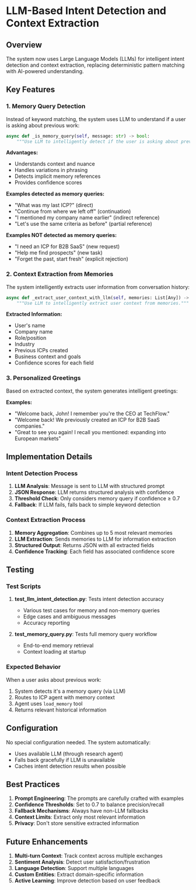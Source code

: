 # LLM-Based Intent Detection and Context Extraction

## Overview

The system now uses Large Language Models (LLMs) for intelligent intent detection and context extraction, replacing deterministic pattern matching with AI-powered understanding.

## Key Features

### 1. Memory Query Detection

Instead of keyword matching, the system uses LLM to understand if a user is asking about previous work:

```python
async def _is_memory_query(self, message: str) -> bool:
    """Use LLM to intelligently detect if the user is asking about previous work or memory."""
```

**Advantages:**
- Understands context and nuance
- Handles variations in phrasing
- Detects implicit memory references
- Provides confidence scores

**Examples detected as memory queries:**
- "What was my last ICP?" (direct)
- "Continue from where we left off" (continuation)
- "I mentioned my company name earlier" (indirect reference)
- "Let's use the same criteria as before" (partial reference)

**Examples NOT detected as memory queries:**
- "I need an ICP for B2B SaaS" (new request)
- "Help me find prospects" (new task)
- "Forget the past, start fresh" (explicit rejection)

### 2. Context Extraction from Memories

The system intelligently extracts user information from conversation history:

```python
async def _extract_user_context_with_llm(self, memories: List[Any]) -> Dict[str, Any]:
    """Use LLM to intelligently extract user context from memories."""
```

**Extracted Information:**
- User's name
- Company name
- Role/position
- Industry
- Previous ICPs created
- Business context and goals
- Confidence scores for each field

### 3. Personalized Greetings

Based on extracted context, the system generates intelligent greetings:

**Examples:**
- "Welcome back, John! I remember you're the CEO at TechFlow."
- "Welcome back! We previously created an ICP for B2B SaaS companies."
- "Great to see you again! I recall you mentioned: expanding into European markets"

## Implementation Details

### Intent Detection Process

1. **LLM Analysis**: Message is sent to LLM with structured prompt
2. **JSON Response**: LLM returns structured analysis with confidence
3. **Threshold Check**: Only considers memory query if confidence ≥ 0.7
4. **Fallback**: If LLM fails, falls back to simple keyword detection

### Context Extraction Process

1. **Memory Aggregation**: Combines up to 5 most relevant memories
2. **LLM Extraction**: Sends memories to LLM for information extraction
3. **Structured Output**: Returns JSON with all extracted fields
4. **Confidence Tracking**: Each field has associated confidence score

## Testing

### Test Scripts

1. **test_llm_intent_detection.py**: Tests intent detection accuracy
   - Various test cases for memory and non-memory queries
   - Edge cases and ambiguous messages
   - Accuracy reporting

2. **test_memory_query.py**: Tests full memory query workflow
   - End-to-end memory retrieval
   - Context loading at startup

### Expected Behavior

When a user asks about previous work:
1. System detects it's a memory query (via LLM)
2. Routes to ICP agent with memory context
3. Agent uses `load_memory` tool
4. Returns relevant historical information

## Configuration

No special configuration needed. The system automatically:
- Uses available LLM (through research agent)
- Falls back gracefully if LLM is unavailable
- Caches intent detection results when possible

## Best Practices

1. **Prompt Engineering**: The prompts are carefully crafted with examples
2. **Confidence Thresholds**: Set to 0.7 to balance precision/recall
3. **Fallback Mechanisms**: Always have non-LLM fallbacks
4. **Context Limits**: Extract only most relevant information
5. **Privacy**: Don't store sensitive extracted information

## Future Enhancements

1. **Multi-turn Context**: Track context across multiple exchanges
2. **Sentiment Analysis**: Detect user satisfaction/frustration
3. **Language Detection**: Support multiple languages
4. **Custom Entities**: Extract domain-specific information
5. **Active Learning**: Improve detection based on user feedback